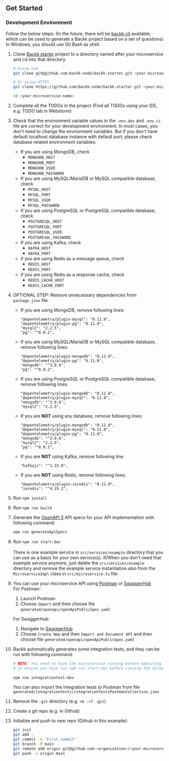 ## <a name="get-started"></a> Get Started

### <a name="development-environment"></a> Development Environment

Follow the below steps: (In the future, there will be [backk-cli](https://github.com/backk-node/backk-cli) available, which can be used to generate a Backk project based on a set of questions)
In Windows, you should use Git Bash as shell.

1. Clone [Backk starter](https://github.com/backk-node/backk-starter) project to a directory named after your microservice and cd into that directory.

   ```bash
   # Using SSH
   git clone git@github.com:backk-node/backk-starter.git <your-microservice-name>
   
   # Or using HTTPS
   git clone https://github.com/backk-node/backk-starter.git <your-microservice-name>

   cd <your-microservice-name>
   ```

2. Complete all the TODOs in the project (Find all TODOs using your IDE, e.g. TODO tab in Webstorm)
3. Check that the environment variable values in the `.env.dev` and `.env.ci` file are correct for your development environment. In most cases, you don't need to change the environment variables. But if you don't have default localhost database instance with default port, please check database related environment variables: 
    - If you are using MongoDB, check
        - `MONGODB_HOST`
        - `MONGODB_PORT`
        - `MONGODB_USER`
        - `MONGODB_PASSWORD`
    - If you are using MySQL/MariaDB or MySQL compatible database, check
        - `MYSQL_HOST`
        - `MYSQL_PORT`
        - `MYSQL_USER`
        - `MYSQL_PASSWORD`
    - If you are using PostgreSQL or PostgreSQL compatible database, check
        - `POSTGRESQL_HOST`
        - `POSTGRESQL_PORT`
        - `POSTGRESQL_USER`
        - `POSTGRESQL_PASSWORD`
    - If you are using Kafka, check
        - `KAFKA_HOST`
        - `KAFKA_PORT`
    - if you are using Redis as a message queue, check
        - `REDIS_HOST`
        - `REDIS_PORT`
    - if you are using Redis as a response cache, check
        - `REDIS_CACHE_HOST`
        - `REDIS_CACHE_PORT`
5. OPTIONAL STEP: Remove unnecessary dependencies from `package.json` file
    - If you are using MongoDB, remove following lines:
      ```
      "@opentelemetry/plugin-mysql": "0.11.0",
      "@opentelemetry/plugin-pg": "0.11.0",
      "mysql2": "2.2.5",
      "pg": "^8.0.2",
      ```
    - If you are using MySQL/MariaDB or MySQL compatible database, remove following lines:
      ```
      "@opentelemetry/plugin-mongodb": "0.11.0",
      "@opentelemetry/plugin-pg": "0.11.0",
      "mongodb": "^3.6.6",
      "pg": "^8.0.2",
      ```
    - If you are using PostgreSQL or PostgreSQL compatible database, remove following lines:
      ```
      "@opentelemetry/plugin-mongodb": "0.11.0",
      "@opentelemetry/plugin-mysql": "0.11.0",
      "mongodb": "^3.6.6",
      "mysql2": "2.2.5",
      ```
    - If you are **NOT** using any database, remove following lines:
      ```
      "@opentelemetry/plugin-mongodb": "0.11.0",
      "@opentelemetry/plugin-mysql": "0.11.0",
      "@opentelemetry/plugin-pg": "0.11.0",
      "mongodb": "^3.6.6",
      "mysql2": "2.2.5",
      "pg": "^8.0.2",
      ```
    - If you are **NOT** using Kafka, remove following line:
      ```
      "kafkajs": "^1.15.0",
      ```
    - If you are **NOT** using Redis, remove following lines:
      ```
      "@opentelemetry/plugin-ioredis": "0.11.0",
      "ioredis": "^4.19.2",
      ```
6. Run `npm install`
7. Run `npm run build`
8. Generate the [OpenAPI 3](https://swagger.io/specification/) API specs for your API implementation with following command:
   ```bash
   npm run generateApiSpecs
   ```
9. Run `npm run start:dev`<br/><br/>
   There is one example service in `src/services/example` directory that you can use as a basis for your own service(s).
   If/When you don't need that example service anymore, just delete the `src/services/example` directory and remove the example service instantiation also from the `MicroserviceImpl` class in `src/microservice.ts` file.
10. You can use your microservice API using [Postman](https://www.postman.com/downloads/) or [SwaggerHub](https://app.swaggerhub.com/home)  
    For Postman:
     1. Launch Postman
     2. Choose `Import` and then choose file `generated/openapi/openApiPublicSpec.yaml`

    For SwaggerHub:
     1. Navigate to [SwaggerHub](https://app.swaggerhub.com/home)
     2. Choose `Create New` and then `Import and Document API` and then choose file `generated/openapi/openApiPublicSpec.yaml`
11. Backk automatically generates some integration tests, and they can be run with following command:
    ```bash
    # NOTE! You need to have the microservice running before executing the integration tests,
    # so ensure you have run npm run start:dev before running the below command
   
    npm run integrationtest:dev
    ```
    You can also import the integration tests to Postman from file `generated/integrationtests/integrationTestsPostmanCollection.json`
12. Remove the `.git` directory (e.g. `rm -rf .git`)
13. Create a git repo (e.g. in Github)
14. Initialize and push to new repo (Github in this example):
    ```bash
    git init
    git add .
    git commit -m "First commit"
    git branch -M main
    git remote add origin git@github.com:<organization>/<your-microservice-name>.git
    git push -u origin main
    ```
